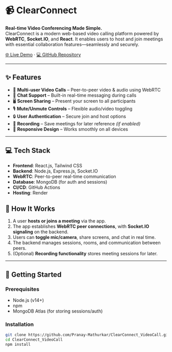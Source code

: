 # 📹 ClearConnect  

**Real-time Video Conferencing Made Simple.**  
ClearConnect is a modern web-based video calling platform powered by **WebRTC**, **Socket.IO**, and **React**. It enables users to host and join meetings with essential collaboration features—seamlessly and securely.  

[🌐 Live Demo](https://clearconnect.onrender.com/) · [💻 GitHub Repository](https://github.com/Pranay-Mathurkar/ClearConnect_VideoCall)  

---

## ✨ Features  

- 🎥 **Multi-user Video Calls** – Peer-to-peer video & audio using WebRTC  
- 💬 **Chat Support** – Built-in real-time messaging during calls  
- 🖥️ **Screen Sharing** – Present your screen to all participants  
- 🎙️ **Mute/Unmute Controls** – Flexible audio/video toggling  
- 🔒 **User Authentication** – Secure join and host options  
- 📼 **Recording** – Save meetings for later reference *(if enabled)*  
- 📱 **Responsive Design** – Works smoothly on all devices  

---

## 💻 Tech Stack  

- **Frontend**: React.js, Tailwind CSS  
- **Backend**: Node.js, Express.js, Socket.IO  
- **WebRTC**: Peer-to-peer real-time communication  
- **Database**: MongoDB (for auth and sessions)  
- **CI/CD**: GitHub Actions  
- **Hosting**: Render  



## 🔧 How It Works  

1. A user **hosts or joins a meeting** via the app.  
2. The app establishes **WebRTC peer connections**, with **Socket.IO signaling** on the backend.  
3. Users can **toggle mic/camera**, share screens, and chat in real time.  
4. The backend manages sessions, rooms, and communication between peers.  
5. (Optional) **Recording functionality** stores meeting sessions for later.  

---

## 🚀 Getting Started  

### Prerequisites  
- Node.js (v14+)  
- npm  
- MongoDB Atlas (for storing sessions/auth)  

### Installation  
```bash
git clone https://github.com/Pranay-Mathurkar/ClearConnect_VideoCall.git
cd ClearConnect_VideoCall
npm install
